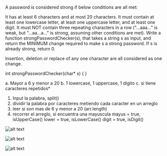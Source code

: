 A password is considered strong if below conditions are all met:

It has at least 6 characters and at most 20 characters.
It must contain at least one lowercase letter, at least one uppercase letter, and at least one digit.
It must NOT contain three repeating characters in a row ("...aaa..." is weak, but "...aa...a..." is strong, assuming other conditions are met).
Write a function strongPasswordChecker(s), that takes a string s as input, and return the MINIMUM change required to make s a strong password. If s is already strong, return 0.

Insertion, deletion or replace of any one character are all considered as one change.

int strongPasswordChecker(char* s) {    }




a. Mayor a 6 y menor a 20
b. 1 lowercase, 1 uppercase, 1 digito
c. si tiene caracteres repetidos*

1. Input la palabra, split()
2. dividir la palabra por caracteres metiendo cada caracter en un arreglo
3. leer si son mas de 6 y menor a 20 (arr.length)
4. recorrer el arreglo, si encuentra una mayuscula
    mayus = true, isUpperCase()
    lower = true, isLowerCase()
    digit = true, isDigit()

![alt text](http://url/to/kata2-1.jpg)

![alt text](http://url/to/kata2-2.jpg)

![alt text](http://url/to/kata2-3.jpg)